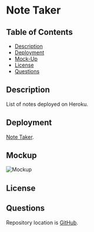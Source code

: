 # Note Taker

## Table of Contents
* [Description](#description)
* [Deployment](#deployment)
* [Mock-Up](#mockup)
* [License](#license)
* [Questions](#questions)

## Description

List of notes deployed on Heroku.

## Deployment

[Note Taker](https://sheltered-garden-48871.herokuapp.com/).

## Mockup

![Mockup](./public/assets/images/mark-up.jpg)

## License

## Questions

Repository location is [GitHub](https://github.com/horsfalm/expressjs-note-taker).
